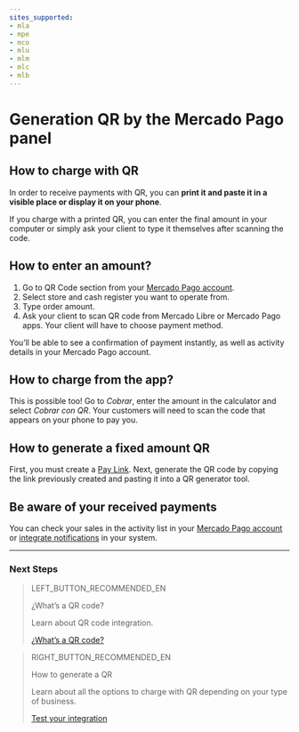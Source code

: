 ```yaml
---
sites_supported:
- mla
- mpe
- mco
- mlu
- mlm
- mlc
- mlb
---
```



# Generation QR by the Mercado Pago panel

## How to charge with QR

In order to receive payments with QR, you can **print it and paste it in a visible place or display it on your phone**.

If you charge with a printed QR, you can enter the final amount in your computer or simply ask your client to type it themselves after scanning the code.

## How to enter an amount?

1. Go to QR Code section from your [Mercado Pago account](https://www.mercadopago.com.ar/qr-code/amount).
2. Select store and cash register you want to operate from. 
3. Type order amount.
4. Ask your client to scan QR code from Mercado Libre or Mercado Pago apps. Your client will have to choose payment method.

You’ll be able to see a confirmation of payment instantly, as well as activity details in your Mercado Pago account.

## How to charge from the app?

This is possible too! Go to *Cobrar*, enter the amount in the calculator and select *Cobrar con QR*.  Your customers will need to scan the code that appears on your phone to pay you.

## How to generate a fixed amount QR

First, you must create a [Pay Link](https://www.mercadopago.com.ar/tools/create). Next, generate the QR code by copying the link previously created and pasting it into a QR generator tool. 

## Be aware of your received payments

You can check your sales in the activity list in your [Mercado Pago account](https://www.mercadopago.com.ar/activities) or [integrate notifications](https://www.mercadopago[FAKER][URL][DOMAIN]/developers/en/guides/notifications/ipn) in your system.

---
### Next Steps

> LEFT_BUTTON_RECOMMENDED_EN
>
> ¿What’s a QR code?
>
> Learn about QR code integration.
>
> [¿What’s a QR code?](https://www.mercadopago[FAKER][URL][DOMAIN]/developers/en/guides/in-person-payments/qr-code/introduction)


> RIGHT_BUTTON_RECOMMENDED_EN
>
> How to generate a QR
>
> Learn about all the options to charge with QR depending on your type of business.
>
> [Test your integration](https://www.mercadopago[FAKER][URL][DOMAIN]/developers/en/guides/in-person-payments/qr-code/integrations)
